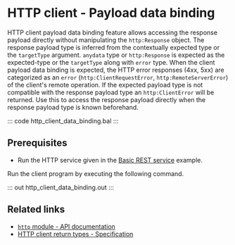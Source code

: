 # HTTP client - Payload data binding

HTTP client payload data binding feature allows accessing the response payload directly without manipulating the `http:Response` object. The response payload type is inferred from the contextually expected type or the `targetType` argument. `anydata` type or `http:Response` is expected as the expected-type or the `targetType` along with `error` type. When the client payload data binding is expected, the HTTP error responses (4xx, 5xx) are categorized as an `error` (`http:ClientRequestError`, `http:RemoteServerError`) of the client's remote operation. If the expected payload type is not compatible with the response payload type an `http:ClientError` will be returned. Use this to access the response payload directly when the response payload type is known beforehand. 

::: code http_client_data_binding.bal :::

## Prerequisites
- Run the HTTP service given in the [Basic REST service](/learn/by-example/http-basic-rest-service/) example.

Run the client program by executing the following command.

::: out http_client_data_binding.out :::

## Related links
- [`http` module - API documentation](https://lib.ballerina.io/ballerina/http/latest/)
- [HTTP client return types - Specification](/spec/http/#243-client-action-return-types)
